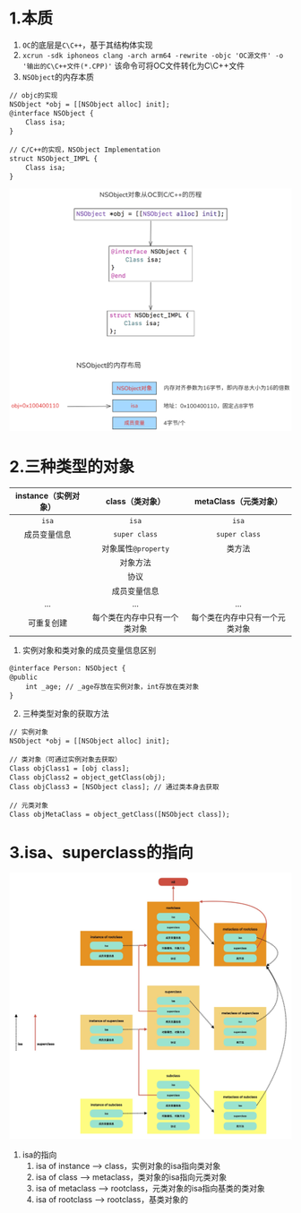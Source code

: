 
# 1.本质
1. `OC`的底层是`C\C++`，基于其结构体实现
2. `xcrun -sdk iphoneos clang -arch arm64 -rewrite -objc 'OC源文件' -o '输出的C\C++文件(*.CPP)'` 该命令可将OC文件转化为C\C++文件
3. `NSObject`的内存本质
```objc
// objc的实现
NSObject *obj = [[NSObject alloc] init];
@interface NSObject {
	Class isa;
}

// C/C++的实现，NSObject Implementation
struct NSObject_IMPL {
	Class isa;
}
```

![微信图片_20241201212031.png](https://raw.githubusercontent.com/627969687/LevelUp/main/resource/202412012120360.png)

# 2.三种类型的对象

| instance（实例对象） |   class（类对象）    | metaClass（元类对象） |
| :------------: | :-------------: | :-------------: |
|     `isa`      |      `isa`      |      `isa`      |
|     成员变量信息     |  `super class`  |  `super class`  |
|                | 对象属性`@property` |       类方法       |
|                |      对象方法       |                 |
|                |       协议        |                 |
|                |     成员变量信息      |                 |
|      ...       |       ...       |       ...       |
|     可重复创建      | 每个类在内存中只有一个类对象  | 每个类在内存中只有一个元类对象 |

1. 实例对象和类对象的成员变量信息区别
```objc
@interface Person: NSObject {
@public
	int _age; // _age存放在实例对象，int存放在类对象
}
```
2. 三种类型对象的获取方法
```objc
// 实例对象
NSObject *obj = [[NSObject alloc] init];

// 类对象（可通过实例对象去获取）
Class objClass1 = [obj class];
Class objClass2 = object_getClass(obj);
Class objClass3 = [NSObject class]; // 通过类本身去获取

// 元类对象
Class objMetaClass = object_getClass([NSObject class]);
```

# 3.isa、superclass的指向
![isa.jpg](https://raw.githubusercontent.com/627969687/LevelUp/main/resource/202412060130574.jpg)
1. isa的指向
	1. isa of instance --> class，实例对象的isa指向类对象
	2. isa of class --> metaclass，类对象的isa指向元类对象
	3. isa of metaclass --> rootclass，元类对象的isa指向基类的类对象
	4. isa of rootclass --> rootclass，基类对象的





